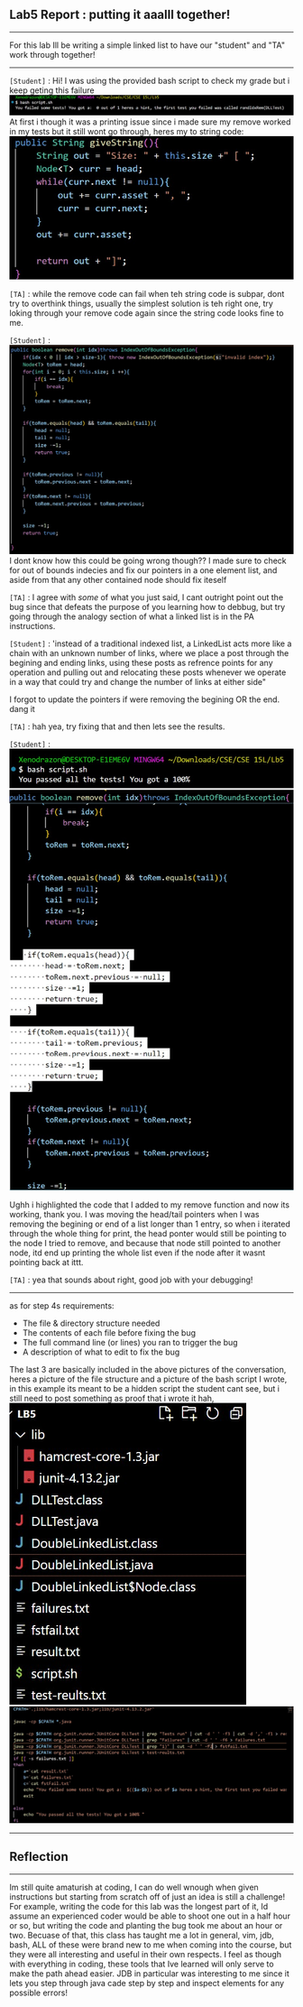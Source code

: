 ## Lab5 Report : putting it aaalll together!
***
For this lab Ill be writing a simple linked list to have our "student" and "TA" work through together!
***

`[Student]` : Hi! I was using the provided bash script to check my grade but i keep geting this failure
![Image](lb51.jpg)
At first i though it was a printing issue since i made sure my remove worked in my tests but it still wont go through, heres my to string code:
![Image](lb52.jpg)

`[TA]` : while the remove code can fail when teh string code is subpar, dont try to overthink things, usually the simplest solution is teh right one, try loking through your remove code again since the string code looks fine to me.

`[Student]` : 
![Image](lb53.jpg)
I dont know how this could be going wrong though?? I made sure to check for out of bounds indecies and fix our pointers in a one element list, and aside from that any other contained node should fix iteself

`[TA]` : I agree with *some* of what you just said, I cant outright point out the bug since that defeats the purpose of you learning how to debbug, but try going through the analogy section of what a linked list is in the PA instructions.

`[Student]` : 'instead of a traditional indexed list, a LinkedList acts more like a chain with an unknown number of links, where we place a post through the begining and ending links, using these posts as refrence points for any operation and pulling out and relocating these posts whenever we operate in a way that could try and change the number of links at either side"

I forgot to update the pointers if were removing the begining OR the end. dang it

`[TA]` : hah yea, try fixing that and then lets see the results.

`[Student]` :
![Image](lb54.jpg)
![Image](lb55.jpg)

Ughh i highlighted the code that I added to my remove function and now its working, thank you. I was moving the head/tail pointers when I was removing the begining or end of a list longer than 1 entry, so when i iterated through the whole thing for print, the head ponter would still be pointing to the node I tried to remove, and because that node still pointed to another node, itd end up printing the whole list even if the node after it wasnt pointing back at ittt.

`[TA]` : yea that sounds about right, good job with your debugging!

***
as for step 4s requirements: 
- The file & directory structure needed
- The contents of each file before fixing the bug
- The full command line (or lines) you ran to trigger the bug
- A description of what to edit to fix the bug

The last 3 are basically included in the above pictures of the conversation, heres a picture of the file structure and a picture of the bash script I wrote, in this example its meant to be a hidden script the student cant see, but i still need to post something as proof that i wrote it hah,
![Image](lb56.jpg)
![Image](lb57.jpg)

***
## Reflection
***
Im still quite amaturish at coding, I can do well wnough when given instructions but starting from scratch off of just an idea is still a challenge! For example, writing the code for this lab was the longest part of it, Id assume an experienced coder would be able to shoot one out in a half hour or so, but writing the code and planting the bug took me about an hour or two.
Becuase of that, this class has taught me a lot in general, vim, jdb, bash, ALL of these were brand new to me when coming into the course, but they were all interesting and useful in their own respects. I feel as though with everything in coding, these tools that Ive learned will only serve to make the path ahead easier. JDB in particular was interesting to me since it lets you step through java cade step by step and inspect elements for any possible errors!


